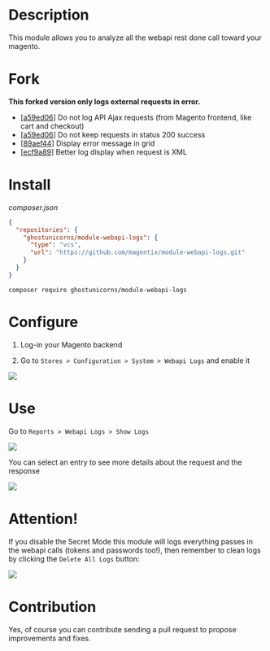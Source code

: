 # Description

This module allows you to analyze all the webapi rest done call toward your magento. 

# Fork

**This forked version only logs external requests in error.**

- [[a59ed06](https://github.com/magentix/module-webapi-logs/commit/a59ed068c3709c185a6437fcc22deb114e967d08#diff-ae26970ecab7df39eaa665075d03301cf7956854b75cebfb30caaac85570df37)] Do not log API Ajax requests (from Magento frontend, like cart and checkout)
- [[a59ed06](https://github.com/magentix/module-webapi-logs/commit/a59ed068c3709c185a6437fcc22deb114e967d08#diff-615f9126e7b3d9fc5c7cbe97fd8e8c8ba225ca5824fc34ef5c90e5a7645dc8a1)] Do not keep requests in status 200 success
- [[89aef44](https://github.com/magentix/module-webapi-logs/commit/89aef44220d51005f70352cc38e09ab5fbe9b324)] Display error message in grid
- [[ecf9a89](https://github.com/magentix/module-webapi-logs/commit/ecf9a89f146589b6c16daaf58b05d944b5917d25)] Better log display when request is XML

# Install

*composer.json*

```json
{
  "repositories": {
    "ghostunicorns/module-webapi-logs": {
      "type": "vcs",
      "url": "https://github.com/magentix/module-webapi-logs.git"
    }
  }
}
```

`composer require ghostunicorns/module-webapi-logs`

# Configure

1. Log-in your Magento backend

2. Go to `Stores > Configuration > System > Webapi Logs` and enable it

<img src="https://github.com/ghostunicorns/module-webapi-logs/blob/main/screenshots/screen1.png" />

# Use

Go to `Reports > Webapi Logs > Show Logs`

<img src="https://github.com/ghostunicorns/module-webapi-logs/blob/main/screenshots/screen2.png" />

You can select an entry to see more details about the request and the response

<img src="https://github.com/ghostunicorns/module-webapi-logs/blob/main/screenshots/screen3.png" />

# Attention!

If you disable the Secret Mode this module will logs everything passes in the webapi calls (tokens and passwords too!), then remember to clean logs by clicking the `Delete All Logs` button:

<img src="https://github.com/ghostunicorns/module-webapi-logs/blob/main/screenshots/screen4.png" />

# Contribution

Yes, of course you can contribute sending a pull request to propose improvements and fixes.

